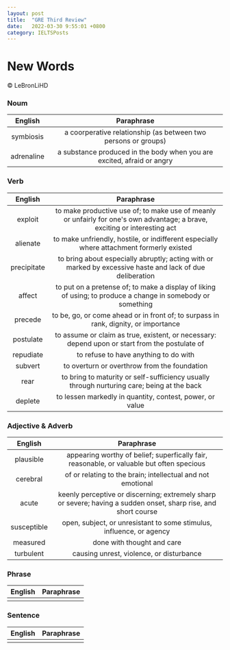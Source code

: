```yaml
---
layout: post
title:  "GRE Third Review"
date:   2022-03-30 9:55:01 +0800
category: IELTSPosts
---
```


# New Words

&copy; LeBronLiHD


### Noum

|English | Paraphrase|
|:----:|:----:|
| symbiosis| a coorperative relationship (as between two persons or groups)|
| adrenaline| a substance produced in the body when you are excited, afraid or angry|


### Verb

|English | Paraphrase|
|:----:|:----:|
| exploit|to make productive use of; to make use of meanly or unfairly for one's own advantage; a brave, exciting or interesting act |
| alienate| to make unfriendly, hostile, or indifferent especially where attachment formerly existed|
| precipitate|to bring about especially abruptly; acting with or marked by excessive haste and lack of due deliberation |
| affect|to put on a pretense of; to make a display of liking of using; to produce a change in somebody or something |
| precede|to be, go, or come ahead or in front of; to surpass in rank, dignity, or importance |
| postulate|to assume or claim as true, existent, or necessary: depend upon or start from the postulate of |
| repudiate| to refuse to have anything to do with|
| subvert  | to overturn or overthrow from the foundation|
| rear|to bring to maturity or self-sufficiency usually through nurturing care; being at the back |
| deplete| to lessen markedly in quantity, contest, power, or value|


### Adjective & Adverb

|English | Paraphrase|
|:----:|:----:|
| plausible|appearing worthy of belief; superfically fair, reasonable, or valuable but often specious |
| cerebral|of or relating to the brain; intellectual and not emotional |
| acute|keenly perceptive or discerning; extremely sharp or severe; having a sudden onset, sharp rise, and short course |
|  susceptible|open, subject, or unresistant to some stimulus, influence, or agency |
| measured|done with thought and care |
| turbulent|causing unrest, violence, or disturbance |


### Phrase

|English | Paraphrase|
|:----:|:----:|
| | |


### Sentence

|English | Paraphrase|
|:----:|:----:|
| | |

